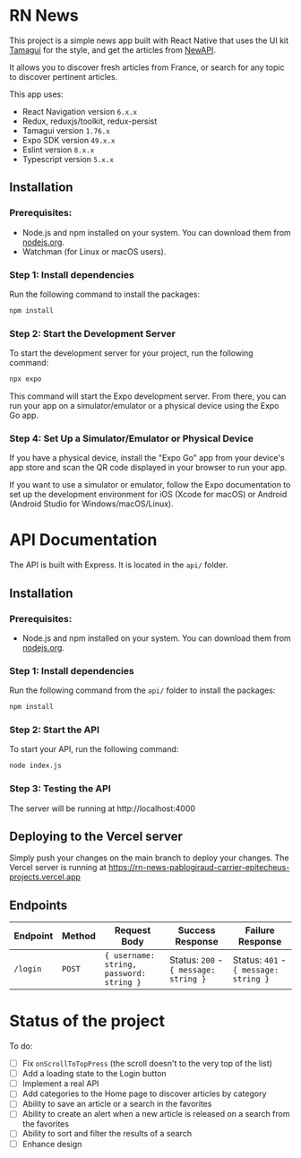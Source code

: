 <!-- README about the project -->
# RN News

This project is a simple news app built with React Native that uses the UI kit [Tamagui](https://tamagui.dev/) for the style, and get the articles from [NewAPI](newsapi.org).

It allows you to discover fresh articles from France, or search for any topic to discover pertinent articles.

This app uses:
- React Navigation version `6.x.x`
- Redux, reduxjs/toolkit, redux-persist
- Tamagui version `1.76.x`
- Expo SDK version `49.x.x`
- Eslint version `8.x.x`
- Typescript version `5.x.x`

## Installation

### Prerequisites:

- Node.js and npm installed on your system. You can download them from [nodejs.org](nodejs.org).
- Watchman (for Linux or macOS users).

### Step 1: Install dependencies
Run the following command to install the packages:

```bash
npm install
```

### Step 2: Start the Development Server
To start the development server for your project, run the following command:

```bash
npx expo
```
This command will start the Expo development server. From there, you can run your app on a simulator/emulator or a physical device using the Expo Go app.

### Step 4: Set Up a Simulator/Emulator or Physical Device

If you have a physical device, install the "Expo Go" app from your device's app store and scan the QR code displayed in your browser to run your app.

If you want to use a simulator or emulator, follow the Expo documentation to set up the development environment for iOS (Xcode for macOS) or Android (Android Studio for Windows/macOS/Linux).

# API Documentation
The API is built with Express. It is located in the `api/` folder.

## Installation

### Prerequisites:

- Node.js and npm installed on your system. You can download them from [nodejs.org](nodejs.org).

### Step 1: Install dependencies
Run the following command from the `api/` folder to install the packages:

```bash
npm install
```

### Step 2: Start the API
To start your API, run the following command:
```bash
node index.js
```

### Step 3: Testing the API

The server will be running at http://localhost:4000

## Deploying to the Vercel server

Simply push your changes on the main branch to deploy your changes.
The Vercel server is running at https://rn-news-pablogiraud-carrier-epitecheus-projects.vercel.app

## Endpoints

|Endpoint|Method|Request Body|Success Response|Failure Response|
|--------|------|------------|----------------|----------------|
|`/login`|`POST`|`{ username: string, password: string }`|Status: `200` - `{ message: string }`|Status: `401` - `{ message: string }`|

# Status of the project

To do:
- [ ] Fix `onScrollToTopPress` (the scroll doesn't to the very top of the list)
- [ ] Add a loading state to the Login button
- [ ] Implement a real API
- [ ] Add categories to the Home page to discover articles by category
- [ ] Ability to save an article or a search in the favorites
- [ ] Ability to create an alert when a new article is released on a search from the favorites
- [ ] Ability to sort and filter the results of a search
- [ ] Enhance design

